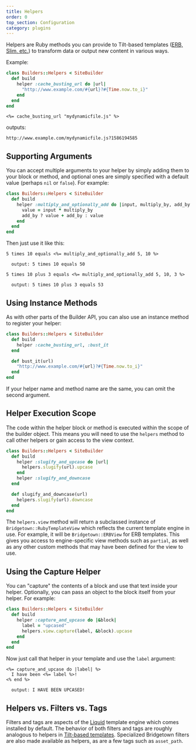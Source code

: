```yaml
---
title: Helpers
order: 0
top_section: Configuration
category: plugins
---
```


Helpers are Ruby methods you can provide to Tilt-based templates ([ERB, Slim, etc.](/docs/template-engines/erb-and-beyond)) to transform data or output new content in various ways.

Example:

```ruby
class Builders::Helpers < SiteBuilder
  def build
    helper :cache_busting_url do |url|
      "http://www.example.com/#{url}?#{Time.now.to_i}"
    end
  end
end
```

```erb
<%= cache_busting_url "mydynamicfile.js" %>
```

outputs:

```
http://www.example.com/mydynamicfile.js?1586194585
```

## Supporting Arguments

You can accept multiple arguments to your helper by simply adding them to your block or method, and optional ones are simply specified with a default value (perhaps `nil` or `false`). For example:

```ruby
class Builders::Helpers < SiteBuilder
  def build
    helper :multiply_and_optionally_add do |input, multiply_by, add_by = nil|
      value = input * multiply_by
      add_by ? value + add_by : value
    end
  end
end
```

Then just use it like this:

```erb
5 times 10 equals <%= multiply_and_optionally_add 5, 10 %>

  output: 5 times 10 equals 50

5 times 10 plus 3 equals <%= multiply_and_optionally_add 5, 10, 3 %>

  output: 5 times 10 plus 3 equals 53
```

## Using Instance Methods

As with other parts of the Builder API, you can also use an instance method to register your helper:

```ruby
class Builders::Helpers < SiteBuilder
  def build
    helper :cache_busting_url, :bust_it
  end

  def bust_it(url)
    "http://www.example.com/#{url}?#{Time.now.to_i}"
  end
end
```

If your helper name and method name are the same, you can omit the second argument.

## Helper Execution Scope

The code within the helper block or method is executed within the scope of the builder object. This means you will need to use the `helpers` method to call other helpers or gain access to the view context.

```ruby
class Builders::Helpers < SiteBuilder
  def build
    helper :slugify_and_upcase do |url|
      helpers.slugify(url).upcase
    end
    helper :slugify_and_downcase
  end

  def slugify_and_downcase(url)
    helpers.slugify(url).downcase
  end
end
```

The `helpers.view` method will return a subclassed instance of `Bridgetown::RubyTemplateView` which reflects the current template engine in use. For example, it will be `Bridgetown::ERBView` for ERB templates. This gives you access to engine-specific view methods such as `partial`, as well as any other custom methods that may have been defined for the view to use.

## Using the Capture Helper

You can "capture" the contents of a block and use that text inside your helper. Optionally, you can pass an object to the block itself from your helper. For example:

```ruby
class Builders::Helpers < SiteBuilder
  def build
    helper :capture_and_upcase do |&block|
      label = "upcased"
      helpers.view.capture(label, &block).upcase
    end
  end
end

```

Now just call that helper in your template and use the `label` argument:

```eruby
<%= capture_and_upcase do |label| %>
  I have been <%= label %>!
<% end %>

  output: I HAVE BEEN UPCASED!
```

## Helpers vs. Filters vs. Tags

Filters and tags are aspects of the [Liquid](/docs/template-engines/liquid) template engine which comes installed by default. The behavior of both filters and tags are roughly analogous to helpers in [Tilt-based templates](/docs/template-engines/erb-and-beyond). Specialized Bridgetown filters are also made available as helpers, as are a few tags such as `asset_path`.